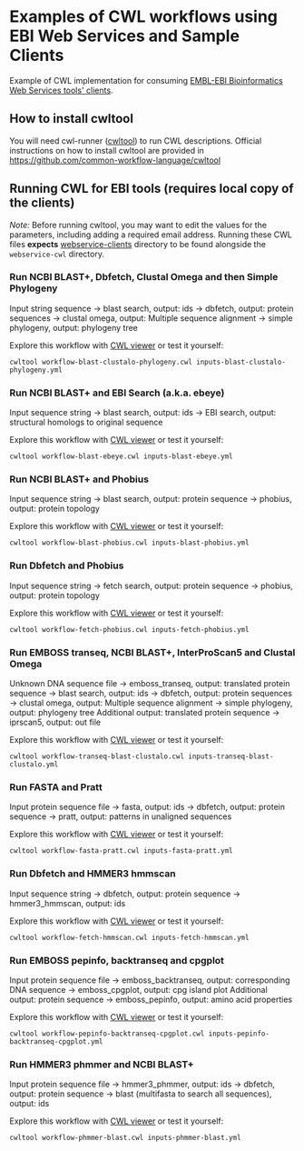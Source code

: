 # Examples of CWL workflows using EBI Web Services and Sample Clients
Example of CWL implementation for consuming
[EMBL-EBI Bioinformatics Web Services tools' clients](https://github.com/ebi-wp/webservice-clients).

## How to install cwltool
You will need cwl-runner ([cwltool](https://github.com/common-workflow-language/cwltool)) to run CWL descriptions.
Official instructions on how to install cwltool are provided in https://github.com/common-workflow-language/cwltool

## Running CWL for EBI tools (requires local copy of the clients)

*Note:* Before running cwltool, you may want to edit the values for the parameters, including adding a required email address.
Running these CWL files **expects** [webservice-clients](https://github.com/ebi-wp/webservice-clients) directory to be
found alongside the `webservice-cwl` directory.

### Run NCBI BLAST+, Dbfetch, Clustal Omega and then Simple Phylogeny

Input string sequence -> blast search, output: ids -> dbfetch, output: protein sequences -> clustal omega, output: Multiple sequence alignment -> simple phylogeny, output: phylogeny tree

Explore this workflow with [CWL viewer](https://view.commonwl.org/workflows/github.com/ebi-wp/webservice-cwl/blob/master/workflows/workflow-blast-clustalo-phylogeny.cwl) or test it yourself:

```
cwltool workflow-blast-clustalo-phylogeny.cwl inputs-blast-clustalo-phylogeny.yml
```

### Run NCBI BLAST+ and EBI Search (a.k.a. ebeye)

Input sequence string -> blast search, output: ids -> EBI search, output: structural homologs to original sequence

Explore this workflow with [CWL viewer](https://view.commonwl.org/workflows/github.com/ebi-wp/webservice-cwl/blob/master/workflows/workflow-blast-ebeye.cwl) or test it yourself:

```
cwltool workflow-blast-ebeye.cwl inputs-blast-ebeye.yml
```

### Run NCBI BLAST+ and Phobius

Input sequence string -> blast search, output: protein sequence -> phobius, output: protein topology

Explore this workflow with [CWL viewer](https://view.commonwl.org/workflows/github.com/ebi-wp/webservice-cwl/blob/master/workflows/workflow-blast-phobius.cwl) or test it yourself:

```
cwltool workflow-blast-phobius.cwl inputs-blast-phobius.yml
```

### Run Dbfetch and Phobius

Input sequence string -> fetch search, output: protein sequence -> phobius, output: protein topology

Explore this workflow with [CWL viewer](https://view.commonwl.org/workflows/github.com/ebi-wp/webservice-cwl/blob/master/workflows/workflow-fetch-phobius.cwl) or test it yourself:

```
cwltool workflow-fetch-phobius.cwl inputs-fetch-phobius.yml
```

### Run EMBOSS transeq, NCBI BLAST+, InterProScan5 and Clustal Omega

Unknown DNA sequence file -> emboss_transeq, output: translated protein sequence -> blast search, output: ids -> dbfetch, output: protein sequences -> clustal omega, output: Multiple sequence alignment -> simple phylogeny, output: phylogeny tree
Additional output: translated protein sequence -> iprscan5, output: out file

Explore this workflow with [CWL viewer](https://view.commonwl.org/workflows/github.com/ebi-wp/webservice-cwl/blob/master/workflows/workflow-transeq-blast-clustalo.cwl) or test it yourself:

```
cwltool workflow-transeq-blast-clustalo.cwl inputs-transeq-blast-clustalo.yml
```

### Run FASTA and Pratt

Input protein sequence file -> fasta, output: ids -> dbfetch, output: protein sequence -> pratt, output: patterns in unaligned sequences

Explore this workflow with [CWL viewer](https://view.commonwl.org/workflows/github.com/ebi-wp/webservice-cwl/blob/master/workflows/workflow-fasta-pratt.cwl) or test it yourself:

```
cwltool workflow-fasta-pratt.cwl inputs-fasta-pratt.yml
```

### Run Dbfetch and HMMER3 hmmscan

Input sequence string -> dbfetch, output: protein sequence -> hmmer3_hmmscan, output: ids

Explore this workflow with [CWL viewer](https://view.commonwl.org/workflows/github.com/ebi-wp/webservice-cwl/blob/master/workflows/workflow-fetch-hmmscan.cwl) or test it yourself:

```
cwltool workflow-fetch-hmmscan.cwl inputs-fetch-hmmscan.yml
```

### Run EMBOSS pepinfo, backtranseq and cpgplot

Input protein sequence file -> emboss_backtranseq, output: corresponding DNA sequence -> emboss_cpgplot, output: cpg island plot
Additional output: protein sequence -> emboss_pepinfo, output: amino acid properties

Explore this workflow with [CWL viewer](https://view.commonwl.org/workflows/github.com/ebi-wp/webservice-cwl/blob/master/workflows/workflow-pepinfo-backtranseq-cpgplot.cwl) or test it yourself:

```
cwltool workflow-pepinfo-backtranseq-cpgplot.cwl inputs-pepinfo-backtranseq-cpgplot.yml
```

### Run HMMER3 phmmer and NCBI BLAST+

Input protein sequence file -> hmmer3_phmmer, output: ids -> dbfetch, output: protein sequence -> blast (multifasta to search all sequences), output: ids

Explore this workflow with [CWL viewer](https://view.commonwl.org/workflows/github.com/ebi-wp/webservice-cwl/blob/master/workflows/workflow-pepinfo-phmmer-blast.cwl) or test it yourself:

```
cwltool workflow-phmmer-blast.cwl inputs-phmmer-blast.yml
```
